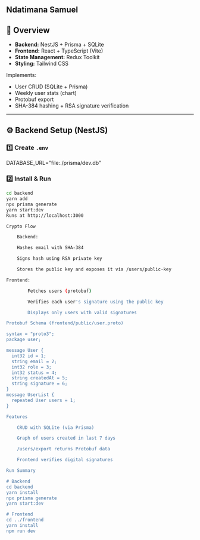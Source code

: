 Ndatimana Samuel  
---

## 🧩 Overview

- **Backend:** NestJS + Prisma + SQLite  
- **Frontend:** React + TypeScript (Vite)  
- **State Management:** Redux Toolkit  
- **Styling:** Tailwind CSS 
  
Implements:
- User CRUD (SQLite + Prisma)
- Weekly user stats (chart)
- Protobuf export
- SHA-384 hashing + RSA signature verification

---
## ⚙️ Backend Setup (NestJS)

### 1️⃣ Create `.env`
DATABASE_URL="file:./prisma/dev.db"

### 2️⃣ Install & Run
```bash
cd backend
yarn add
npx prisma generate
yarn start:dev
Runs at http://localhost:3000

Crypto Flow

    Backend:

    Hashes email with SHA-384

    Signs hash using RSA private key

    Stores the public key and exposes it via /users/public-key

Frontend:

        Fetches users (protobuf)

        Verifies each user's signature using the public key

        Displays only users with valid signatures

Protobuf Schema (frontend/public/user.proto)

syntax = "proto3";
package user;

message User {
  int32 id = 1;
  string email = 2;
  int32 role = 3;
  int32 status = 4;
  string createdAt = 5;
  string signature = 6;
}
message UserList {
  repeated User users = 1;
}

Features

    CRUD with SQLite (via Prisma)

    Graph of users created in last 7 days

    /users/export returns Protobuf data

    Frontend verifies digital signatures

Run Summary

# Backend
cd backend
yarn install
npx prisma generate
yarn start:dev

# Frontend
cd ../frontend
yarn install
npm run dev
